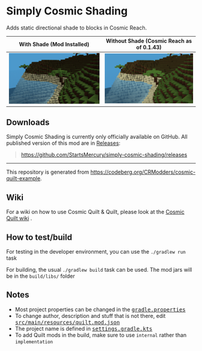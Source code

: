 # Simply Cosmic Shading

Adds static directional shade to blocks in Cosmic Reach.

| With Shade (Mod Installed) | Without Shade (Cosmic Reach as of 0.1.43) |
|:--------------------------:|:-----------------------------------------:|
| ![coconut-scene-with-mod]  |       ![coconut-scene-without-mod]        |

[coconut-scene-with-mod]: assets/coconut-scene-with-mod.png
[coconut-scene-without-mod]: assets/coconut-scene-without-mod.png

## Downloads

Simply Cosmic Shading is currently only officially available on GitHub. All
published version of this mod are in
[Releases](https://github.com/StartsMercury/simply-cosmic-shading/releases):

> <https://github.com/StartsMercury/simply-cosmic-shading/releases>

---

This repository is generated from
https://codeberg.org/CRModders/cosmic-quilt-example.

## Wiki

For a wiki on how to use Cosmic Quilt & Quilt, please look at the [Cosmic Quilt
wiki] .

## How to test/build

For testing in the developer environment, you can use the `./gradlew run` task

For building, the usual `./gradlew build` task can be used. The mod jars will be
in the `build/libs/` folder

## Notes
- Most project properties can be changed in the <tt>[gradle.properties]</tt>
- To change author, description and stuff that is not there, edit <tt>[src/main/resources/quilt.mod.json]</tt>
- The project name is defined in <tt>[settings.gradle.kts]</tt>
- To add Quilt mods in the build, make sure to use `internal` rather than `implementation`

[src/main/resources/quilt.mod.json]: src/main/resources/quilt.mod.json
[gradle.properties]: gradle.properties
[settings.gradle.kts]: settings.gradle.kts

[Cosmic Quilt wiki]: https://codeberg.org/CRModders/cosmic-quilt/wiki
